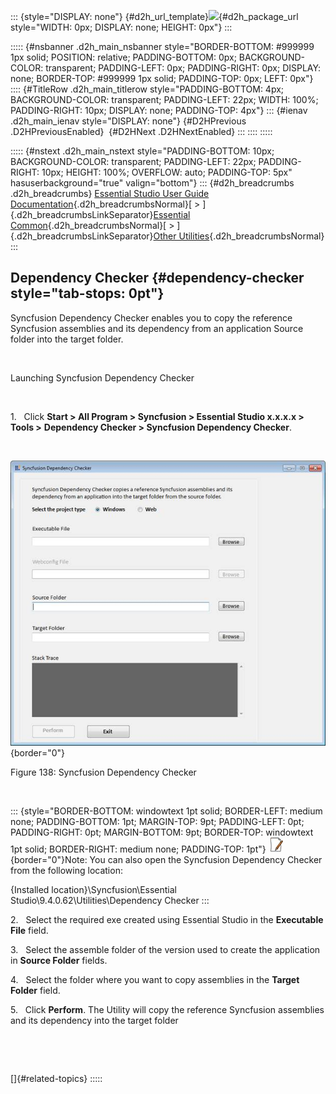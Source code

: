 ::: {style="DISPLAY: none"}
[](ms-xhelp:///?Id=d2h_url_template){#d2h_url_template}![](!package_url!){#d2h_package_url style="WIDTH: 0px; DISPLAY: none; HEIGHT: 0px"}
:::

::::: {#nsbanner .d2h_main_nsbanner style="BORDER-BOTTOM: #999999 1px solid; POSITION: relative; PADDING-BOTTOM: 0px; BACKGROUND-COLOR: transparent; PADDING-LEFT: 0px; PADDING-RIGHT: 0px; DISPLAY: none; BORDER-TOP: #999999 1px solid; PADDING-TOP: 0px; LEFT: 0px"}
:::: {#TitleRow .d2h_main_titlerow style="PADDING-BOTTOM: 4px; BACKGROUND-COLOR: transparent; PADDING-LEFT: 22px; WIDTH: 100%; PADDING-RIGHT: 10px; DISPLAY: none; PADDING-TOP: 4px"}
::: {#ienav .d2h_main_ienav style="DISPLAY: none"}
[](ms-xhelp:///?Id=b710f15a-bce8-490a-8ed3-b35cbc8e47e8){#D2HPrevious .D2HPreviousEnabled}  [](ms-xhelp:///?Id=e1a69e79-1c69-4b98-a0fa-7dd09e522b1f){#D2HNext .D2HNextEnabled}
:::
::::
:::::

::::: {#nstext .d2h_main_nstext style="PADDING-BOTTOM: 10px; BACKGROUND-COLOR: transparent; PADDING-LEFT: 22px; PADDING-RIGHT: 10px; HEIGHT: 100%; OVERFLOW: auto; PADDING-TOP: 5px" hasuserbackground="true" valign="bottom"}
::: {#d2h_breadcrumbs .d2h_breadcrumbs}
[Essential Studio User Guide Documentation](ms-xhelp:///?Id=12457748-09e3-4d74-a240-8e049cedf030){.d2h_breadcrumbsNormal}[ \> ]{.d2h_breadcrumbsLinkSeparator}[Essential Common](ms-xhelp:///?Id=2bfe10b6-fac1-4f91-a173-04db314f10c3){.d2h_breadcrumbsNormal}[ \> ]{.d2h_breadcrumbsLinkSeparator}[Other Utilities](ms-xhelp:///?Id=a8cc7430-cdfc-4de3-a351-6b323ce09ef1){.d2h_breadcrumbsNormal}
:::

## Dependency Checker {#dependency-checker style="tab-stops: 0pt"}

Syncfusion Dependency Checker enables you to copy the reference Syncfusion assemblies and its dependency from an application Source folder into the target folder. 

 

Launching Syncfusion Dependency Checker

 

1.   Click **Start \> All Program \> Syncfusion \> Essential Studio x.x.x.x \> Tools \>** **Dependency Checker \> Syncfusion Dependency Checker**.

 

![](ImagesExt/image67_144.jpg){border="0"}

Figure 138: Syncfusion Dependency Checker

 

::: {style="BORDER-BOTTOM: windowtext 1pt solid; BORDER-LEFT: medium none; PADDING-BOTTOM: 1pt; MARGIN-TOP: 9pt; PADDING-LEFT: 0pt; PADDING-RIGHT: 0pt; MARGIN-BOTTOM: 9pt; BORDER-TOP: windowtext 1pt solid; BORDER-RIGHT: medium none; PADDING-TOP: 1pt"}
![](ImagesExt/image67_1.jpg){border="0"}Note: You can also open the Syncfusion Dependency Checker from the following location:

{Installed location}\\Syncfusion\\Essential Studio\\9.4.0.62\\Utilities\\Dependency Checker
:::

2.   Select the required exe created using Essential Studio in the **Executable File** field.

3.   Select the assemble folder of the version used to create the application in **Source Folder** fields.

4.   Select the folder where you want to copy assemblies in the **Target Folder** field.

5.   Click **Perform**. The Utility will copy the reference Syncfusion assemblies and its dependency into the target folder

 

 

[]{#related-topics}
:::::
